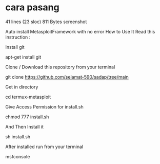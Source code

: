 # cara pasang
41 lines (23 sloc)  811 Bytes
screenshot

Auto install MetasploitFramework with no error
How to Use It
Read this instruction :

Install git

apt-get install git

Clone / Download this repository from your terminal

git clone https://github.com/selamat-590/sadap/tree/main

Get in directory

cd termux-metasploit

Give Access Permission for install.sh

chmod 777 install.sh

And Then Install it

sh install.sh

After installed run from your terminal

msfconsole

